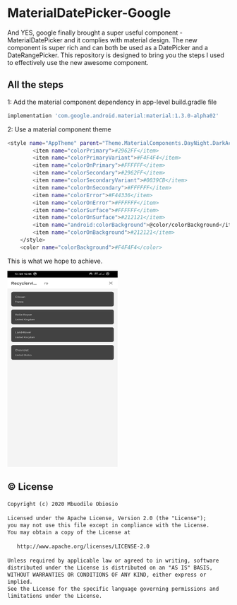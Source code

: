 # MaterialDatePicker-Google

And YES, google finally brought a super useful component - MaterialDatePicker and it complies with material design.
The new component is super rich and can both be used as a DatePicker and a DateRangePicker.
This repository is designed to bring you the steps I used to effectively use the new awesome component.

## All the steps

1: Add the material component dependency in app-level build.gradle file


```bash
implementation 'com.google.android.material:material:1.3.0-alpha02'
```


2: Use a material component theme

```bash 
<style name="AppTheme" parent="Theme.MaterialComponents.DayNight.DarkActionBar">
        <item name="colorPrimary">#2962FF</item>
        <item name="colorPrimaryVariant">#F4F4F4</item>
        <item name="colorOnPrimary">#FFFFFF</item>
        <item name="colorSecondary">#2962FF</item>
        <item name="colorSecondaryVariant">#0039CB</item>
        <item name="colorOnSecondary">#FFFFFF</item>
        <item name="colorError">#F44336</item>
        <item name="colorOnError">#FFFFFF</item>
        <item name="colorSurface">#FFFFFF</item>
        <item name="colorOnSurface">#212121</item>
        <item name="android:colorBackground">@color/colorBackground</item>
        <item name="colorOnBackground">#212121</item>
    </style>
    <color name="colorBackground">#F4F4F4</color>
```

This is what we hope to achieve.

<img src="https://raw.githubusercontent.com/mbobiosio/RecyclerViewSearch-Kotlin/master/screenshot.png" width="250" height="444" />

## © License 
```
Copyright (c) 2020 Mbuodile Obiosio

Licensed under the Apache License, Version 2.0 (the "License");
you may not use this file except in compliance with the License.
You may obtain a copy of the License at

   http://www.apache.org/licenses/LICENSE-2.0

Unless required by applicable law or agreed to in writing, software
distributed under the License is distributed on an "AS IS" BASIS,
WITHOUT WARRANTIES OR CONDITIONS OF ANY KIND, either express or implied.
See the License for the specific language governing permissions and
limitations under the License.

